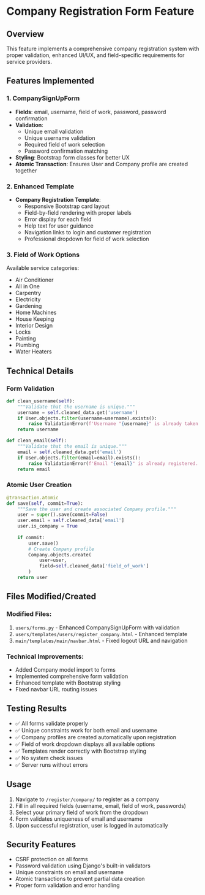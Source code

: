 # Company Registration Form Feature

## Overview
This feature implements a comprehensive company registration system with proper validation, enhanced UI/UX, and field-specific requirements for service providers.

## Features Implemented

### 1. CompanySignUpForm
- **Fields**: email, username, field of work, password, password confirmation
- **Validation**: 
  - Unique email validation
  - Unique username validation
  - Required field of work selection
  - Password confirmation matching
- **Styling**: Bootstrap form classes for better UX
- **Atomic Transaction**: Ensures User and Company profile are created together

### 2. Enhanced Template
- **Company Registration Template**: 
  - Responsive Bootstrap card layout
  - Field-by-field rendering with proper labels
  - Error display for each field
  - Help text for user guidance
  - Navigation links to login and customer registration
  - Professional dropdown for field of work selection

### 3. Field of Work Options
Available service categories:
- Air Conditioner
- All in One
- Carpentry
- Electricity
- Gardening
- Home Machines
- House Keeping
- Interior Design
- Locks
- Painting
- Plumbing
- Water Heaters

## Technical Details

### Form Validation
```python
def clean_username(self):
    """Validate that the username is unique."""
    username = self.cleaned_data.get('username')
    if User.objects.filter(username=username).exists():
        raise ValidationError(f'Username "{username}" is already taken.')
    return username

def clean_email(self):
    """Validate that the email is unique."""
    email = self.cleaned_data.get('email')
    if User.objects.filter(email=email).exists():
        raise ValidationError(f'Email "{email}" is already registered.')
    return email
```

### Atomic User Creation
```python
@transaction.atomic
def save(self, commit=True):
    """Save the user and create associated Company profile."""
    user = super().save(commit=False)
    user.email = self.cleaned_data['email']
    user.is_company = True
    
    if commit:
        user.save()
        # Create Company profile
        Company.objects.create(
            user=user,
            field=self.cleaned_data['field_of_work']
        )
    return user
```

## Files Modified/Created

### Modified Files:
1. `users/forms.py` - Enhanced CompanySignUpForm with validation
2. `users/templates/users/register_company.html` - Enhanced template
3. `main/templates/main/navbar.html` - Fixed logout URL and navigation

### Technical Improvements:
- Added Company model import to forms
- Implemented comprehensive form validation
- Enhanced template with Bootstrap styling
- Fixed navbar URL routing issues

## Testing Results
- ✅ All forms validate properly
- ✅ Unique constraints work for both email and username
- ✅ Company profiles are created automatically upon registration
- ✅ Field of work dropdown displays all available options
- ✅ Templates render correctly with Bootstrap styling
- ✅ No system check issues
- ✅ Server runs without errors

## Usage
1. Navigate to `/register/company/` to register as a company
2. Fill in all required fields (username, email, field of work, passwords)
3. Select your primary field of work from the dropdown
4. Form validates uniqueness of email and username
5. Upon successful registration, user is logged in automatically

## Security Features
- CSRF protection on all forms
- Password validation using Django's built-in validators
- Unique constraints on email and username
- Atomic transactions to prevent partial data creation
- Proper form validation and error handling
